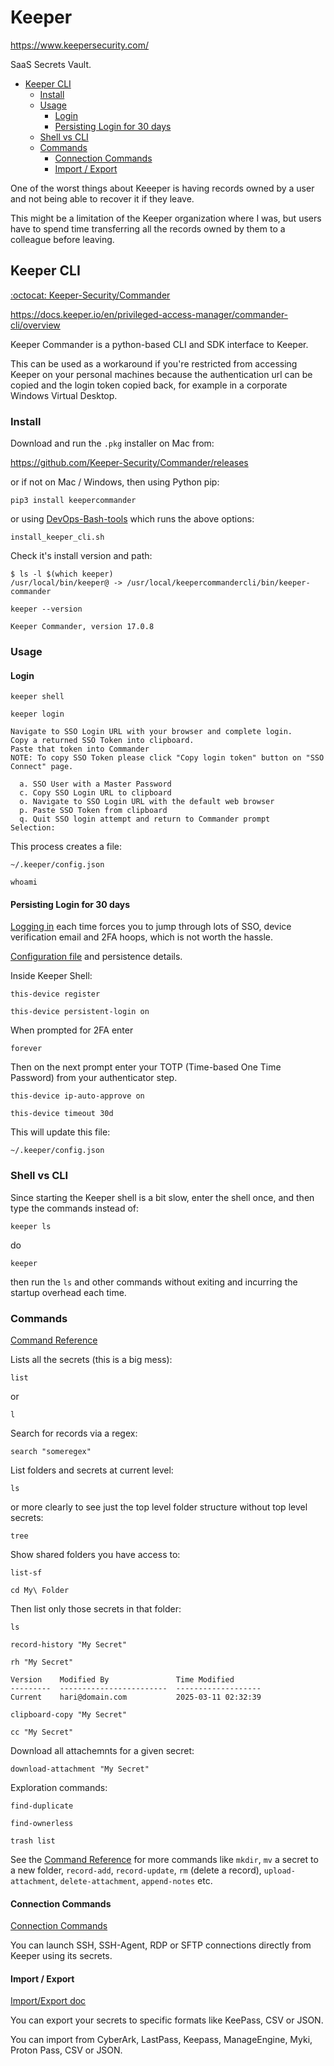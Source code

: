 # Keeper

<https://www.keepersecurity.com/>

SaaS Secrets Vault.

<!-- INDEX_START -->

- [Keeper CLI](#keeper-cli)
  - [Install](#install)
  - [Usage](#usage)
    - [Login](#login)
    - [Persisting Login for 30 days](#persisting-login-for-30-days)
  - [Shell vs CLI](#shell-vs-cli)
  - [Commands](#commands)
    - [Connection Commands](#connection-commands)
    - [Import / Export](#import--export)

<!-- INDEX_END -->

One of the worst things about Keeeper is having records owned by a user and not being able to recover it if they leave.

This might be a limitation of the Keeper organization where I was,
but users have to spend time transferring all the records owned by them to a colleague before leaving.

## Keeper CLI

[:octocat: Keeper-Security/Commander](https://github.com/Keeper-Security/Commander)

<https://docs.keeper.io/en/privileged-access-manager/commander-cli/overview>

Keeper Commander is a python-based CLI and SDK interface to Keeper.

This can be used as a workaround if you're restricted from accessing Keeper on your personal machines because the
authentication url can be copied and the login token copied back, for example in a corporate Windows Virtual Desktop.

### Install

Download and run the `.pkg` installer on Mac from:

<https://github.com/Keeper-Security/Commander/releases>

or if not on Mac / Windows, then using Python pip:

```shell
pip3 install keepercommander
```

or using [DevOps-Bash-tools](devops-bash-tools.md) which runs the above options:

```shell
install_keeper_cli.sh
```

Check it's install version and path:

```shell
$ ls -l $(which keeper)
/usr/local/bin/keeper@ -> /usr/local/keepercommandercli/bin/keeper-commander
```

```shell
keeper --version
```

```text
Keeper Commander, version 17.0.8
```

### Usage

#### Login

```shell
keeper shell
```

```shell
keeper login
```

```shell
Navigate to SSO Login URL with your browser and complete login.
Copy a returned SSO Token into clipboard.
Paste that token into Commander
NOTE: To copy SSO Token please click "Copy login token" button on "SSO Connect" page.

  a. SSO User with a Master Password
  c. Copy SSO Login URL to clipboard
  o. Navigate to SSO Login URL with the default web browser
  p. Paste SSO Token from clipboard
  q. Quit SSO login attempt and return to Commander prompt
Selection:
```

This process creates a file:

```text
~/.keeper/config.json
```

```text
whoami
```

#### Persisting Login for 30 days

[Logging in](https://docs.keeper.io/en/privileged-access-manager/commander-cli/commander-installation-setup/logging-in)
each time forces you to jump through lots of SSO, device verification email and 2FA hoops, which is not worth the
hassle.

[Configuration file](https://docs.keeper.io/en/privileged-access-manager/commander-cli/commander-installation-setup/configuration)
and persistence details.

Inside Keeper Shell:

```text
this-device register
```

```text
this-device persistent-login on
```

When prompted for 2FA enter

```text
forever
```

Then on the next prompt enter your TOTP (Time-based One Time Password) from your authenticator step.

```text
this-device ip-auto-approve on
```

```text
this-device timeout 30d
```

This will update this file:

```text
~/.keeper/config.json
```

### Shell vs CLI

Since starting the Keeper shell is a bit slow, enter the shell once, and then type the commands instead of:

```shell
keeper ls
```

do

```shell
keeper
```

then run the `ls` and other commands without exiting and incurring the startup overhead each time.

### Commands

[Command Reference](https://docs.keeper.io/en/privileged-access-manager/commander-cli/command-reference)

Lists all the secrets (this is a big mess):

```text
list
```

or

```text
l
```

Search for records via a regex:

```text
search "someregex"
```

List folders and secrets at current level:

```text
ls
```

or more clearly to see just the top level folder structure without top level secrets:

```text
tree
```

Show shared folders you have access to:

```text
list-sf
```

```text
cd My\ Folder
```

Then list only those secrets in that folder:

```text
ls
```

```text
record-history "My Secret"
```

```text
rh "My Secret"
```

```text
Version    Modified By               Time Modified
---------  ------------------------  -------------------
Current    hari@domain.com           2025-03-11 02:32:39
```

```text
clipboard-copy "My Secret"
```

```text
cc "My Secret"
```

Download all attachemnts for a given secret:

```text
download-attachment "My Secret"
```

Exploration commands:

```text
find-duplicate
```

```text
find-ownerless
```

```text
trash list
```

See the [Command Reference](https://docs.keeper.io/en/privileged-access-manager/commander-cli/command-reference) for more commands like `mkdir`,
`mv` a secret to a new folder,
`record-add`,
`record-update`,
`rm` (delete a record),
`upload-attachment`,
`delete-attachment`,
`append-notes`
etc.

#### Connection Commands

[Connection Commands](https://docs.keeper.io/en/privileged-access-manager/commander-cli/command-reference/connection-commands)

You can launch SSH, SSH-Agent, RDP or SFTP connections directly from Keeper using its secrets.

#### Import / Export

[Import/Export doc](https://docs.keeper.io/en/privileged-access-manager/commander-cli/command-reference/import-and-export-commands)

You can export your secrets to specific formats like KeePass, CSV or JSON.

You can import from CyberArk, LastPass, Keepass, ManageEngine, Myki, Proton Pass, CSV or JSON.
